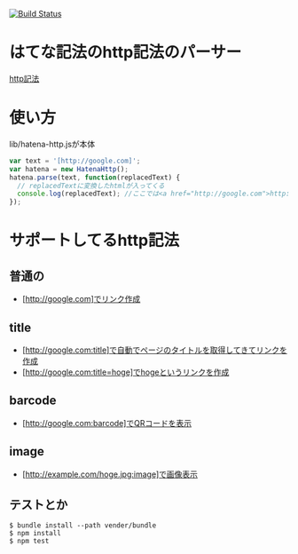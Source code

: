 [![Build Status](https://travis-ci.org/henteko/hatena-httpjs.svg?branch=master)](https://travis-ci.org/henteko/hatena-httpjs)

# はてな記法のhttp記法のパーサー
[http記法](http://d.hatena.ne.jp/keyword/http%B5%AD%CB%A1)

# 使い方
lib/hatena-http.jsが本体  

```javascript
var text = '[http://google.com]';
var hatena = new HatenaHttp();
hatena.parse(text, function(replacedText) {
  // replacedTextに変換したhtmlが入ってくる
  console.log(replacedText); //ここでは<a href="http://google.com">http://google.com</a>が入ってくる
});
```

# サポートしてるhttp記法
## 普通の
* [http://google.com]でリンク作成

## title
* [http://google.com:title]で自動でページのタイトルを取得してきてリンクを作成  
* [http://google.com:title=hoge]でhogeというリンクを作成  

## barcode
* [http://google.com:barcode]でQRコードを表示

## image
* [http://example.com/hoge.jpg:image]で画像表示

## テストとか
```
$ bundle install --path vender/bundle
$ npm install
$ npm test
```

